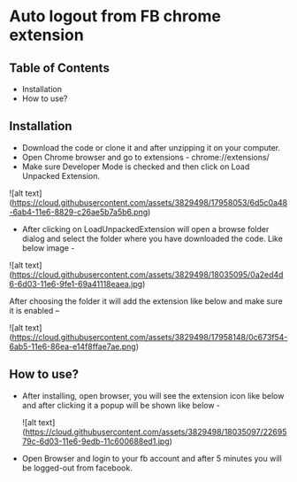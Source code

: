 # Auto logout from FB chrome extension

## Table of Contents

* Installation
* How to use?

## Installation

* Download the code or clone it and after unzipping it on your computer.
* Open Chrome browser and go to extensions - chrome://extensions/
* Make sure Developer Mode is checked and then click on Load Unpacked Extension.

![alt text] (https://cloud.githubusercontent.com/assets/3829498/17958053/6d5c0a48-6ab4-11e6-8829-c26ae5b7a5b6.png)

* After clicking on LoadUnpackedExtension will open a browse folder dialog and select the folder where you have downloaded the code. Like below image - 

![alt text] (https://cloud.githubusercontent.com/assets/3829498/18035095/0a2ed4d6-6d03-11e6-9fe1-69a41118eaea.jpg)

After choosing the folder it will add the extension like below and make sure it is enabled –

![alt text] (https://cloud.githubusercontent.com/assets/3829498/17958148/0c673f54-6ab5-11e6-86ea-e14f8ffae7ae.png)

## How to use?

* After installing, open browser, you will see the extension icon like below and after clicking it a popup will be shown like below -

  ![alt text] (https://cloud.githubusercontent.com/assets/3829498/18035097/2269579c-6d03-11e6-9edb-11c600688ed1.jpg)

* Open Browser and login to your fb account and after 5 minutes you will be logged-out from facebook. 
